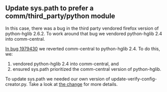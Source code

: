 ## Update sys.path to prefer a comm/third_party/python module

In this case, there was a bug in the third party vendored firefox version of python-hglib 2.6.2.
To work around that bug we vendored python-hglib 2.4 into comm-central.

[In bug 1979430](https://bugzilla.mozilla.org/show_bug.cgi?id=1979430) we reverted comm-central to python-hglib 2.4.
To do this, we:
1. vendored python-hglib 2.4 into comm-central, and
2. ensured sys.path prioritized the comm-central version of python-hglib.

To update sys.path we needed our own version of update-verify-config-creator.py.
Take a look at [the change](https://hg.mozilla.org/releases/comm-beta/rev/a76d409ae824be52b216abee017f93803f77c902) for more details.
